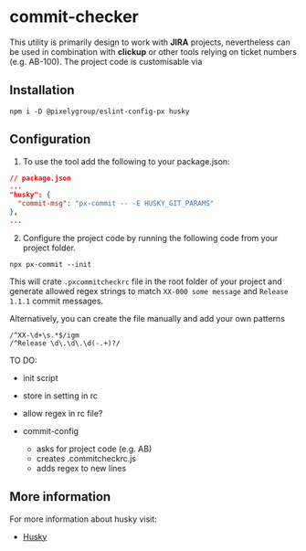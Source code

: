# commit-checker

This utility is primarily design to work with **JIRA** projects, nevertheless can be used in combination with **clickup** or other tools relying on ticket numbers (e.g. AB-100). The project code is customisable via


## Installation
```shell
npm i -D @pixelygroup/eslint-config-px husky

```

## Configuration

1. To use the tool add the following to your package.json:

```json
// package.json
...
"husky": {
  "commit-msg": "px-commit -- -E HUSKY_GIT_PARAMS"
},
...
```

2. Configure the project code by running the following code from your project folder.

```shell
npx px-commit --init
```
This will crate `.pxcommitcheckrc` file in the root folder of your project and generate allowed regex strings to match `XX-000 some message` and `Release 1.1.1` commit messages.

Alternatively, you can create the file manually and add your own patterns

```
/^XX-\d+\s.*$/igm
/^Release \d\.\d\.\d(-.+)?/
```


TO DO:
- init script
- store in setting in rc
- allow regex in rc file?

- commit-config
  - asks for project code (e.g. AB)
  - creates .commitcheckrc.js
  - adds regex to new lines

## More information
For more information about husky visit:
- [Husky](https://www.npmjs.com/package/husky)

